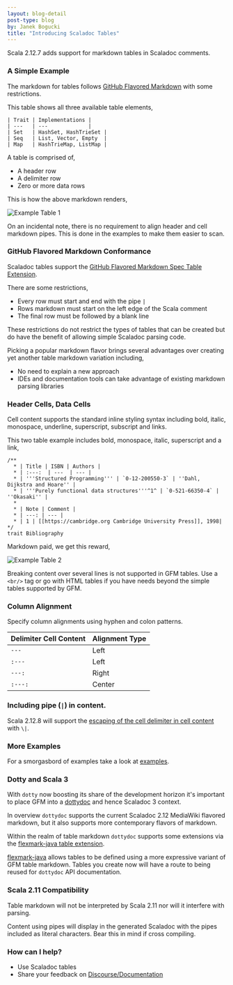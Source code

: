 ```yaml
---
layout: blog-detail
post-type: blog
by: Janek Bogucki
title: "Introducing Scaladoc Tables"
---
```


Scala 2.12.7 adds support for markdown tables in Scaladoc comments.

### A Simple Example

The markdown for tables follows [GitHub Flavored Markdown](https://github.github.com/gfm/) with some restrictions.

This table shows all three available table elements,

```
| Trait | Implementations |
| ---   | ---             |
| Set   | HashSet, HashTrieSet |
| Seq   | List, Vector, Empty  |
| Map   | HashTrieMap, ListMap |
```

A table is comprised of,

 - A header row
 - A delimiter row
 - Zero or more data rows

This is how the above markdown renders,

![Example Table 1](/resources/img/blog/scaladoc-tables/example-table-1.png)

On an incidental note, there is no requirement to align header and cell markdown pipes. This is done in the examples
to make them easier to scan.

### GitHub Flavored Markdown Conformance

Scaladoc tables support the [GitHub Flavored Markdown Spec Table Extension](https://github.github.com/gfm/#tables-extension-).

There are some restrictions,

* Every row must start and end with the pipe `|`
* Rows markdown must start on the left edge of the Scala comment
* The final row must be followed by a blank line

These restrictions do not restrict the types of tables that can be created but do have the benefit of allowing simple Scaladoc parsing code.

Picking a popular markdown flavor brings several advantages over creating yet another table markdown variation including,
- No need to explain a new approach
- IDEs and documentation tools can take advantage of existing markdown parsing libraries

### Header Cells, Data Cells

Cell content supports the standard inline styling syntax including bold, italic, monospace, underline, superscript, subscript and links.

This two table example includes bold, monospace, italic, superscript and a link,

```
/**
  * | Title | ISBN | Authors |
  * | :---:  | ---  | --- |
  * | '''Structured Programming''' | `0-12-200550-3` | ''Dahl, Dijkstra and Hoare'' |
  * | '''Purely functional data structures'''^1^ | `0-521-66350-4` | ''Okasaki'' |
  *
  * | Note | Comment |
  * | ---: | --- |
  * | 1 | [[https://cambridge.org Cambridge University Press]], 1998|
*/
trait Bibliography
```

Markdown paid, we get this reward,

![Example Table 2](/resources/img/blog/scaladoc-tables/example-table-2.png)

Breaking content over several lines is not supported in GFM tables. Use a `<br/>` tag or go with HTML tables if you have needs beyond the simple tables supported by GFM.

### Column Alignment

Specify column alignments using hyphen and colon patterns.

| Delimiter Cell Content | Alignment Type |
| ---     | --- |
| `---`   | Left |
| `:---`  | Left |
| `---:`  | Right |
| `:---:` | Center |

### Including pipe (`|`) in content.

Scala 2.12.8 will support the [escaping of the cell delimiter in cell content](https://github.com/scala/scala/pull/7247) with `\|`.

### More Examples

For a smorgasbord of examples take a look at [examples](https://janekdb.github.io/scala/PR-7247/scala/test/scaladoc/tables/code/index.html).

### Dotty and Scala 3

With `dotty` now boosting its share of the development horizon it's important to place GFM into a [dottydoc](https://dotty.epfl.ch/docs/usage/dottydoc.html) and hence Scaladoc 3 context.

In overview `dottydoc` supports the current Scaladoc 2.12 MediaWiki flavored markdown, but it also supports more contemporary flavors of markdown.

Within the realm of table markdown `dottydoc` supports some extensions via the [flexmark-java table extension](https://github.com/vsch/flexmark-java/wiki/Tables-Extension).

[flexmark-java](https://github.com/vsch/flexmark-java) allows tables to be defined using a more expressive variant of GFM table markdown. Tables you create now will have a route to being reused for `dottydoc` API documentation.

### Scala 2.11 Compatibility

Table markdown will not be interpreted by Scala 2.11 nor will it interfere with parsing.

Content using pipes will display in the generated Scaladoc with the pipes included as literal characters. Bear this in mind if cross compiling.

### How can I help?

* Use Scaladoc tables
* Share your feedback on [Discourse/Documentation](https://users.scala-lang.org/c/documentation)

